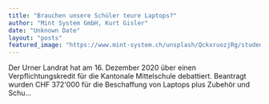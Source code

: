 ```yaml
---
title: "Brauchen unsere Schüler teure Laptops?"
author: "Mint System GmbH, Kurt Gisler"
date: "Unknown Date"
layout: "posts"
featured_image: "https://www.mint-system.ch/unsplash/QckxruozjRg/students.jpe"
---
```


Der Urner Landrat hat am 16. Dezember 2020 über einen Verpflichtungskredit für die Kantonale Mittelschule debattiert. Beantragt wurden CHF 372'000 für die Beschaffung von Laptops plus Zubehör und Schu...

